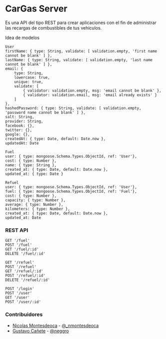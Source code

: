 CarGas Server
======

Es una API del tipo REST para crear aplicaciones con el fin de administrar las recargas de combustibles de tus vehiculos.

Idea de modelos

    User
    firstName: { type: String, validate: [ validation.empty, 'first name cannot be blank' ] },
    lastName: { type: String, validate: [ validation.empty, 'last name cannot be blank' ] },
    email: {
        type: String,
        lowercase: true,
        unique: true,
        validate: [
            { validator: validation.empty, msg: 'email cannot be blank' },
            { validator: validation.email, msg: 'email already exists' }
        ]
    },
    hashedPassword: { type: String, validate: [ validation.empty, 'password name cannot be blank' ] },
    salt: String,
    provider: String,
    facebook: {},
    twitter: {},
    google: {},
    createdAt: { type: Date, default: Date.now },
    updatedAt: Date

    Fuel
    user: { type: mongoose.Schema.Types.ObjectId, ref: 'User'},
    cost: { type: Number },
    name: { type: String },
    created_at: { type: Date, default: Date.now },
    updated_at: { type: Date }

    Refuel
    user: { type: mongoose.Schema.Types.ObjectId, ref: 'User'},
    fuel: { type: mongoose.Schema.Types.ObjectId, ref: 'Fuel'},
    cost: { type: Number },
    capacity: { type: Number },
    average: { type: Number },
    kilometers: { type: Number },
    created_at: { type: Date, default: Date.now },
    updated_at: Date


### REST API

    GET '/fuel'
    POST '/fuel'
    GET '/fuel/:id'
    DELETE '/fuel/:id'

    GET '/refuel'
    POST '/refuel'
    GET '/refuel/:id'
    POST '/refuel/:id'
    DELETE '/refuel/:id'

    POST '/login'
    POST '/user'
    GET '/user'
    POST '/user/:id'

### Contribuidores

* [Nicolas Montesdeoca](https://github.com/nmontesdeoca) - [@_nmontesdeoca](https://twitter.com/_nmontesdeoca)
* [Gustavo Cañete](https://github.com/neggro) - [@neggro](https://twitter.com/neggrouy)